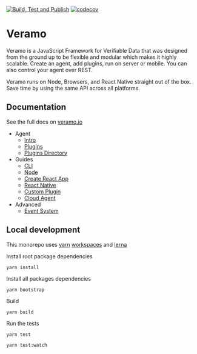 [![Build, Test and Publish](https://github.com/uport-project/veramo/workflows/Build,%20Test%20and%20Publish/badge.svg?branch=next)](https://github.com/uport-project/veramo/actions?query=workflow%3A%22Build%2C+Test+and+Publish%22)
[![codecov](https://codecov.io/gh/uport-project/veramo/branch/next/graph/badge.svg)](https://codecov.io/gh/uport-project/veramo)

# Veramo
Veramo is a JavaScript Framework for Verifiable Data that was designed from the ground up to be flexible and modular which makes it highly scalable. Create an agent, add plugins, run on server or mobile. You can also control your agent over REST.

Veramo runs on Node, Browsers, and React Native straight out of the box. Save time by using the same API across all platforms.

## Documentation

See the full docs on [veramo.io](https://veramo.io)

- Agent
    - [Intro](https://veramo.io/docs/agent/introduction)
    - [Plugins](https://veramo.io/docs/agent/plugins)
    - [Plugins Directory](https://veramo.io/docs/agent/plugins_list)
- Guides
    - [CLI](https://veramo.io/docs/guides/cli)
    - [Node](https://veramo.io/docs/guides/nodejs)
    - [Create React App](https://veramo.io/docs/guides/browser)
    - [React Native](https://veramo.io/docs/guides/react_native)
    - [Custom Plugin](https://veramo.io/docs/guides/create_plugin)
    - [Cloud Agent](https://veramo.io/docs/guides/cloud_agent)
- Advanced
    - [Event System](https://veramo.io/docs/advanced/event_system)


## Local development

This monorepo uses [yarn](https://yarnpkg.com/) [workspaces](https://classic.yarnpkg.com/en/docs/workspaces/) and [lerna](https://lerna.js.org/)

Install root package dependencies

```
yarn install
```

Install all packages dependencies

```
yarn bootstrap
```

Build

```
yarn build
```

Run the tests

```
yarn test
```

```
yarn test:watch
```
